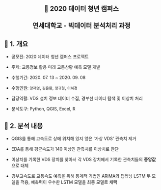 <h2 align="center">🐳 2020 데이터 청년 캠퍼스<br><br>연세대학교 - 빅데이터 분석처리 과정</h2>

<h2>🐳 1. 개요</h2>

- 공모전: 2020 데이터 청년 캠퍼스 프로젝트

- 주제: 교통정보 활용 미래 교통상황 예측 모델 개발

- 수행기간: 2020. 07. 13 ~ 2020. 09. 08

- 수행인원: `양재영`, `김윤환`, `정규형`, `이하경`

- 담당역활: VDS 설치 정보 데이터 수집, 경부선 데이터 탐색 및 이상치 처리

- 분석도구: Python, QGIS, Excel, R

<h2>🐳 2. 분석 내용</h2>

- QGIS를 통해 고속도로 상에 위치해 있지 않은 '가상 VDS' 관측치 제거

- EDA를 통해 평균속도가 140 이상인 관측치를 이상치로 판단

- 이상치를 기록한 VDS 장치를 찾아서 각 VDS 장치에서 기록한 관측치들의 **중앙값** 으로 대체

- 경부고속도로 교통속도 예측을 위해 통계적 기법인 ARIMA와 딥러닝 LSTM 두 모델을 적용, 예측력이 우수한 LSTM 모델을 최종 모델로 채택
